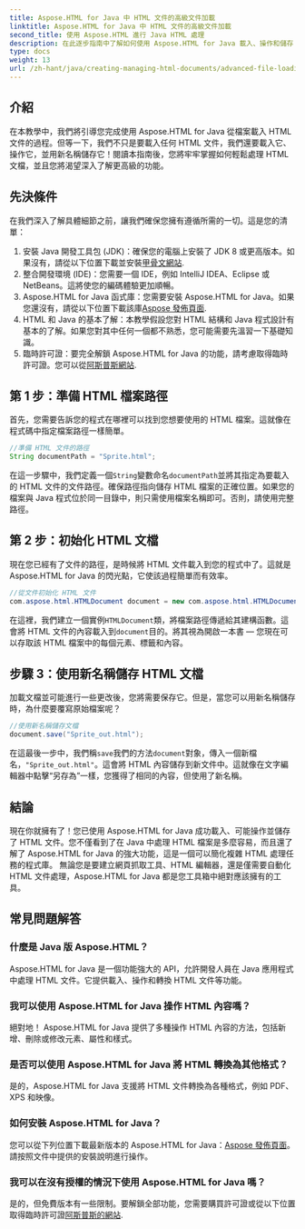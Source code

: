 ```yaml
---
title: Aspose.HTML for Java 中 HTML 文件的高級文件加載
linktitle: Aspose.HTML for Java 中 HTML 文件的高級文件加載
second_title: 使用 Aspose.HTML 進行 Java HTML 處理
description: 在此逐步指南中了解如何使用 Aspose.HTML for Java 載入、操作和儲存 HTML 文件。在您的 Java 專案中解鎖進階 HTML 處理。
type: docs
weight: 13
url: /zh-hant/java/creating-managing-html-documents/advanced-file-loading-html-documents/
---
```

## 介紹
在本教學中，我們將引導您完成使用 Aspose.HTML for Java 從檔案載入 HTML 文件的過程。但等一下，我們不只是要載入任何 HTML 文件，我們還要載入它、操作它，並用新名稱儲存它！閱讀本指南後，您將牢牢掌握如何輕鬆處理 HTML 文檔，並且您將渴望深入了解更高級的功能。
## 先決條件
在我們深入了解具體細節之前，讓我們確保您擁有遵循所需的一切。這是您的清單：
1. 安裝 Java 開發工具包 (JDK)：確保您的電腦上安裝了 JDK 8 或更高版本。如果沒有，請從以下位置下載並安裝[甲骨文網站](https://www.oracle.com/java/technologies/javase-downloads.html).
2. 整合開發環境 (IDE)：您需要一個 IDE，例如 IntelliJ IDEA、Eclipse 或 NetBeans。這將使您的編碼體驗更加順暢。
3.  Aspose.HTML for Java 函式庫：您需要安裝 Aspose.HTML for Java。如果您還沒有，請從以下位置下載該庫[Aspose 發佈頁面](https://releases.aspose.com/html/java/).
4. HTML 和 Java 的基本了解：本教學假設您對 HTML 結構和 Java 程式設計有基本的了解。如果您對其中任何一個都不熟悉，您可能需要先溫習一下基礎知識。
5. 臨時許可證：要完全解鎖 Aspose.HTML for Java 的功能，請考慮取得臨時許可證。您可以從[阿斯普斯網站](https://purchase.aspose.com/temporary-license/).

## 第 1 步：準備 HTML 檔案路徑
首先，您需要告訴您的程式在哪裡可以找到您想要使用的 HTML 檔案。這就像在程式碼中指定檔案路徑一樣簡單。
```java
//準備 HTML 文件的路徑
String documentPath = "Sprite.html";
```
在這一步驟中，我們定義一個`String`變數命名`documentPath`並將其指定為要載入的 HTML 文件的文件路徑。確保路徑指向儲存 HTML 檔案的正確位置。如果您的檔案與 Java 程式位於同一目錄中，則只需使用檔案名稱即可。否則，請使用完整路徑。
## 第 2 步：初始化 HTML 文檔
現在您已經有了文件的路徑，是時候將 HTML 文件載入到您的程式中了。這就是 Aspose.HTML for Java 的閃光點，它使該過程簡單而有效率。
```java
//從文件初始化 HTML 文件
com.aspose.html.HTMLDocument document = new com.aspose.html.HTMLDocument(documentPath);
```
在這裡，我們建立一個實例`HTMLDocument`類，將檔案路徑傳遞給其建構函數。這會將 HTML 文件的內容載入到`document`目的。將其視為開啟一本書 — 您現在可以存取該 HTML 檔案中的每個元素、標籤和內容。
## 步驟 3：使用新名稱儲存 HTML 文檔
加載文檔並可能進行一些更改後，您將需要保存它。但是，當您可以用新名稱儲存時，為什麼要覆寫原始檔案呢？
```java
//使用新名稱儲存文檔
document.save("Sprite_out.html");
```
在這最後一步中，我們稱`save`我們的方法`document`對象，傳入一個新檔名，`"Sprite_out.html"`。這會將 HTML 內容儲存到新文件中。這就像在文字編輯器中點擊“另存為”一樣，您獲得了相同的內容，但使用了新名稱。
## 結論
現在你就擁有了！您已使用 Aspose.HTML for Java 成功載入、可能操作並儲存了 HTML 文件。您不僅看到了在 Java 中處理 HTML 檔案是多麼容易，而且還了解了 Aspose.HTML for Java 的強大功能，這是一個可以簡化複雜 HTML 處理任務的程式庫。
無論您是要建立網頁抓取工具、HTML 編輯器，還是僅需要自動化 HTML 文件處理，Aspose.HTML for Java 都是您工具箱中絕對應該擁有的工具。
## 常見問題解答
### 什麼是 Java 版 Aspose.HTML？
Aspose.HTML for Java 是一個功能強大的 API，允許開發人員在 Java 應用程式中處理 HTML 文件。它提供載入、操作和轉換 HTML 文件等功能。
### 我可以使用 Aspose.HTML for Java 操作 HTML 內容嗎？
絕對地！ Aspose.HTML for Java 提供了多種操作 HTML 內容的方法，包括新增、刪除或修改元素、屬性和樣式。
### 是否可以使用 Aspose.HTML for Java 將 HTML 轉換為其他格式？
是的，Aspose.HTML for Java 支援將 HTML 文件轉換為各種格式，例如 PDF、XPS 和映像。
### 如何安裝 Aspose.HTML for Java？
您可以從下列位置下載最新版本的 Aspose.HTML for Java：[Aspose 發佈頁面](https://releases.aspose.com/html/java/)。請按照文件中提供的安裝說明進行操作。
### 我可以在沒有授權的情況下使用 Aspose.HTML for Java 嗎？
是的，但免費版本有一些限制。要解鎖全部功能，您需要購買許可證或從以下位置取得臨時許可證[阿斯普斯的網站](https://purchase.aspose.com/temporary-license/).